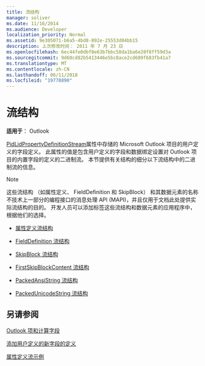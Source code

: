 ```yaml
---
title: 流结构
manager: soliver
ms.date: 11/16/2014
ms.audience: Developer
localization_priority: Normal
ms.assetid: 9e305071-b6a5-4bd8-892e-25553d04bb15
description: 上次修改时间： 2011 年 7 月 23 日
ms.openlocfilehash: 6ec44fe0dbf8e63b7bbc58da1ba6e20f8ff59d3a
ms.sourcegitcommit: 9d60cd82b5413446e5bc8ace2cd689f683fb41a7
ms.translationtype: MT
ms.contentlocale: zh-CN
ms.lasthandoff: 06/11/2018
ms.locfileid: "19778890"
---
```

# <a name="stream-structures"></a>流结构

  
  
**适用于**： Outlook 
  
[PidLidPropertyDefinitionStream](pidlidpropertydefinitionstream-canonical-property.md)属性中存储的 Microsoft Outlook 项目的用户定义的字段定义。 此属性的值是包含用户定义的字段和数据绑定设置对 Outlook 项目的内置字段的定义的二进制流。 本节提供有关结构的细分以下流结构中的二进制流的信息。 
  
> [!NOTE]
> 这些流结构 （如属性定义、 FieldDefinition 和 SkipBlock） 和其数据元素的名称不技术上一部分的编程接口的消息处理 API (MAPI)，并且仅用于文档此处提供实际流结构的目的。 开发人员可以添加标签这些流结构和数据元素的应用程序中，根据他们的选择。 
  
- [属性定义流结构](propertydefinition-stream-structure.md)
    
- [FieldDefinition 流结构](fielddefinition-stream-structure.md)
    
- [SkipBlock 流结构](skipblock-stream-structure.md)
    
- [FirstSkipBlockContent 流结构](firstskipblockcontent-stream-structure.md)
    
- [PackedAnsiString 流结构](packedansistring-stream-structure.md)
    
- [PackedUnicodeString 流结构](packedunicodestring-stream-structure.md)
    
## <a name="see-also"></a>另请参阅



[Outlook 项和计算字段](outlook-items-and-fields.md)
  
[添加用户定义的新字段的定义](how-to-add-a-definition-for-a-new-user-defined-field.md)
  
[属性定义流示例](propertydefinition-stream-sample.md)

